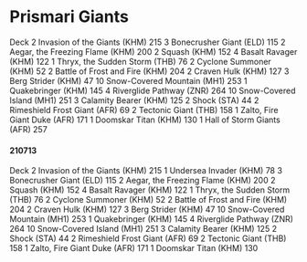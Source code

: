 # Prismari Giants

Deck
2 Invasion of the Giants (KHM) 215
3 Bonecrusher Giant (ELD) 115
2 Aegar, the Freezing Flame (KHM) 200
2 Squash (KHM) 152
4 Basalt Ravager (KHM) 122
1 Thryx, the Sudden Storm (THB) 76
2 Cyclone Summoner (KHM) 52
2 Battle of Frost and Fire (KHM) 204
2 Craven Hulk (KHM) 127
3 Berg Strider (KHM) 47
10 Snow-Covered Mountain (MH1) 253
1 Quakebringer (KHM) 145
4 Riverglide Pathway (ZNR) 264
10 Snow-Covered Island (MH1) 251
3 Calamity Bearer (KHM) 125
2 Shock (STA) 44
2 Rimeshield Frost Giant (AFR) 69
2 Tectonic Giant (THB) 158
1 Zalto, Fire Giant Duke (AFR) 171
1 Doomskar Titan (KHM) 130
1 Hall of Storm Giants (AFR) 257

#### 210713
Deck
2 Invasion of the Giants (KHM) 215
1 Undersea Invader (KHM) 78
3 Bonecrusher Giant (ELD) 115
2 Aegar, the Freezing Flame (KHM) 200
2 Squash (KHM) 152
4 Basalt Ravager (KHM) 122
1 Thryx, the Sudden Storm (THB) 76
2 Cyclone Summoner (KHM) 52
2 Battle of Frost and Fire (KHM) 204
2 Craven Hulk (KHM) 127
3 Berg Strider (KHM) 47
10 Snow-Covered Mountain (MH1) 253
1 Quakebringer (KHM) 145
4 Riverglide Pathway (ZNR) 264
10 Snow-Covered Island (MH1) 251
3 Calamity Bearer (KHM) 125
2 Shock (STA) 44
2 Rimeshield Frost Giant (AFR) 69
2 Tectonic Giant (THB) 158
1 Zalto, Fire Giant Duke (AFR) 171
1 Doomskar Titan (KHM) 130
